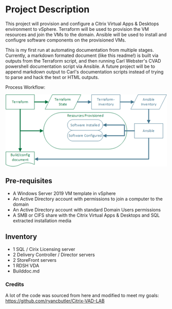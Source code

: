 # Project Description

This project will provision and configure a Citrix Virtual Apps & Desktops environment to vSphere.  Terraform will be used to provision the VM resources and join the VMs to the domain.  Ansible will be used to install and confiugre software components on the provisioned VMs.

This is my first run at automating documentation from multiple stages.  Currently, a markdown formated document (like this readme!) is built via outputs from the Terraform script, and then running Carl Webster's CVAD powershell documentation script via Ansible.  A future project will be to append markdown output to Carl's documentation scripts instead of trying to parse and hack the text or HTML outputs.  

Process Workflow:
<p align="center"><img src=workflow.png></p>

## Pre-requisites
- A Windows Server 2019 VM template in vSphere
- An Active Directory account with permissions to join a computer to the domain
- An Active Directory account with standard Domain Users permissions
- A SMB or CIFS share with the Citrix Virtual Apps & Desktops and SQL extracted installation media

## Inventory
- 1 SQL / Cirix Licensing server
- 2 Delivery Controller / Director servers
- 2 StoreFront servers
- 1 RDSH VDA
- Builddoc.md

### Credits
A lot of the code was sourced from here and modified to meet my goals: \
https://github.com/ryancbutler/Citrix-VAD-LAB
